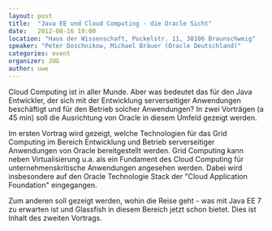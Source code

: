 ```yaml
---
layout: post
title:  "Java EE und Cloud Computing - die Oracle Sicht"
date:   2012-08-16 19:00
location: "Haus der Wissenschaft, Pockelstr. 11, 38106 Braunschweig"
speaker: "Peter Doschnikow, Michael Bräuer (Oracle Deutschland)"
categories: event
organizer: JUG
author: uwe
---
```

Cloud Computing ist in aller Munde. Aber was bedeutet das für den Java Entwickler, der sich mit der Entwicklung
serverseitiger Anwendungen beschäftigt und für den Betrieb solcher Anwendungen? In zwei Vorträgen (a 45 min) soll die
Ausrichtung von Oracle in diesem Umfeld gezeigt werden.

Im ersten Vortrag wird gezeigt, welche Technologien für das Grid Computing im Bereich Entwicklung und Betrieb
serverseitiger Anwendungen von Oracle bereitgestellt werden. Grid Computing kann neben Virtualisierung u.a. als ein
Fundament des Cloud Computing für unternehmenskritische Anwendungen angesehen werden. Dabei wird insbesondere auf den
Oracle Technologie Stack der "Cloud Application Foundation" eingegangen.

Zum anderen soll gezeigt werden, wohin die Reise geht - was mit Java EE 7 zu erwarten ist und Glassfish in diesem
Bereich jetzt schon bietet. Dies ist Inhalt des zweiten Vortrags.